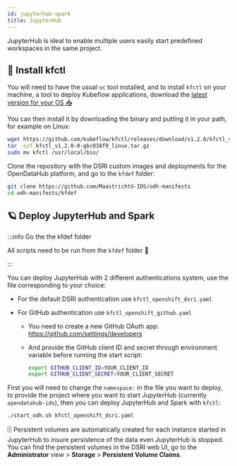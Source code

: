 ```yaml
---
id: jupyterhub-spark
title: JupyterHub
---
```


JupyterHub is ideal to enable multiple users easily start predefined workspaces in the same project. 


## 🧊 Install kfctl

You will need to have the usual `oc` tool installed, and to install `kfctl` on your machine, a tool to deploy Kubeflow applications, download the [latest version for your OS 📥️](https://github.com/kubeflow/kfctl/releases) 

You can then install it by downloading the binary and putting it in your path, for example on Linux:

```bash
wget https://github.com/kubeflow/kfctl/releases/download/v1.2.0/kfctl_v1.2.0-0-gbc038f9_linux.tar.gz
tar -xzf kfctl_v1.2.0-0-gbc038f9_linux.tar.gz
sudo mv kfctl /usr/local/bin/
```

Clone the repository with the DSRI custom images and deployments for the OpenDataHub platform, and go to the `kfdef` folder:

```bash
git clone https://github.com/MaastrichtU-IDS/odh-manifests
cd odh-manifests/kfdef
```

## 🪐 Deploy JupyterHub and Spark

:::info Go the the kfdef folder

All scripts need to be run from the `kfdef` folder 📂

:::

You can deploy JupyterHub with 2 different authentications system, use the file corresponding to your choice:

* For the default DSRI authentication use `kfctl_openshift_dsri.yaml`

* For GitHub authentication use `kfctl_openshift_github.yaml`

  * You need to create a new GitHub OAuth app: https://github.com/settings/developers

  * And provide the GitHub client ID and secret through environment variable before running the start script:

    ```bash
    export GITHUB_CLIENT_ID=YOUR_CLIENT_ID
    export GITHUB_CLIENT_SECRET=YOUR_CLIENT_SECRET
    ```

First you will need to change the `namespace:` in the file you want to deploy, to provide the project where you want to start JupyterHub (currently `opendatahub-ids`), then you can deploy JupyterHub and Spark with `kfctl`:

```bash
./start_odh.sh kfctl_openshift_dsri.yaml
```

🗄️ Persistent volumes are automatically created for each instance started in JupyterHub to insure persistence of the data even JupyterHub is stopped. You can find the persistent volumes in the DSRI web UI, go to the **Administrator** view > **Storage** > **Persistent Volume Claims**.


<!-- The complimentary Apache Spark cluster can be used from the workspaces to perform distributed processing.

⚡️ A Spark cluster with 3 workers is automatically created with the service name `spark-cluster`, you can use the URL of the master node to access it from your workspace: `spark://spark-cluster:7077`

## ✨ Use the Spark cluster

:::caution Matching Spark versions

Make sure all the Spark versions are matching, the current default version is `3.0.1`

:::

You can test the Spark cluster connection with PySpark:

```python
from pyspark.sql import SparkSession, SQLContext
import os
import socket
# Create a Spark session
spark_cluster_url = "spark://spark-cluster:7077"
spark = SparkSession.builder.master(spark_cluster_url).getOrCreate()
sc = spark.sparkContext

# Test your Spark connection
spark.range(5, numPartitions=5).rdd.map(lambda x: socket.gethostname()).distinct().collect()
# Or try:
#x = ['spark', 'rdd', 'example', 'sample', 'example']
x = [1, 2, 3, 4, 5]
y = sc.parallelize(x)
y.collect()
# Or try:
data = [1, 2, 3, 4, 5]
distData = sc.parallelize(data)
distData.reduce(lambda a, b: a + b)
```

### Match the version

Make sure all the Spark versions are matching, the current default version is `3.0.1`:

* Go to the Spark UI to verify the version of the Spark cluster
* Run `spark-shell --version` to verify the version of the Spark binary installed in the workspace
* Run `pip list | grep pyspark` to verify the version of the PySpark library

Check the [JupyterLab workspace `Dockerfile`](https://github.com/MaastrichtU-IDS/jupyterlab/blob/main/Dockerfile#L14) to change the version of Spark installed in the workspace, and see how you can download and install a new version of the Spark binary.

If you need to change the Python, Java or PySpark version in the workspace you can create a `environment.yml` file, for example for `2.4.5`:

```yaml
name: spark
channels:
  - defaults
  - conda-forge
  - anaconda
dependencies:
  - python=3.7
  - openjdk=8
  - ipykernel 
  - nb_conda_kernels
  - pip
  - pip:
    - pyspark==2.4.5
```

Create the environment with `conda`:

```bash
mamba env create -f environment.yml
```

### Spark UI

You can also create a route to access the Spark UI and monitor the activity on the Spark cluster:

```bash
oc expose svc/spark-cluster-ui
```

Get the Spark UI URL:

```bash
oc get route --selector radanalytics.io/service=ui --no-headers -o=custom-columns=HOST:.spec.host
```

### New Spark cluster

You can create a new Spark cluster, for example here using Spark `3.0.1` with the installed Spark Operator:

```bash
cat <<EOF | oc apply -f -
apiVersion: radanalytics.io/v1
kind: SparkCluster
metadata:
  name: spark-cluster
spec:
  customImage: quay.io/radanalyticsio/openshift-spark:3.0.1-2
  worker:
    instances: '10'
    memory: "4Gi"
    cpu: 4
  master:
    instances: '1'
    memory: "4Gi"
    cpu: 4
  env:
  - name: SPARK_WORKER_CORES
    value: 4
EOF
```

You can browse the list of available [image versions here](https://quay.io/repository/radanalyticsio/openshift-spark?tag=latest&tab=tags)

See the Radanalytics [Spark operator example configuration](https://github.com/radanalyticsio/spark-operator/blob/master/examples/cluster-with-config.yaml) for more details on the Spark cluster configuration. 

## 🗑️ Delete the deployment

Delete the running JupyterHub application and Spark cluster, including persistent volumes:

```bash
./delete_odh.sh kfctl_openshift_dsri.yaml
```

--> 
<!--

:::warning Restricted user

The users will be able to install new `pip` packages in their JupyterLab instance, but they will not have `sudo` privileges (so they cannot install `apt` or `yum` packages for example). This can be changed by editing the KubeSpawner python script in the ConfigMap to use `serviceAccountName: anyuid`

::: -->